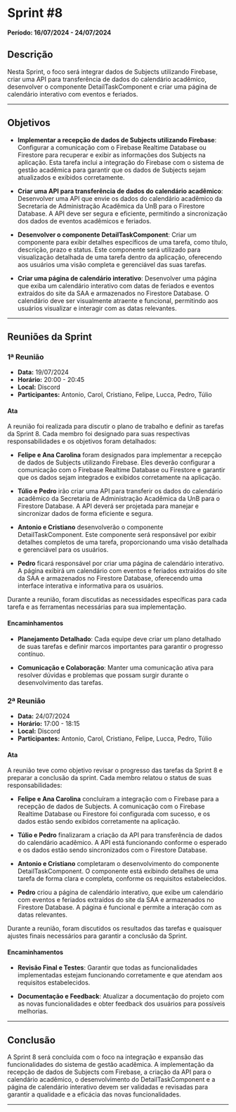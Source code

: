 # Sprint #8

**Período: 16/07/2024 - 24/07/2024**

## Descrição

Nesta Sprint, o foco será integrar dados de Subjects utilizando Firebase, criar uma API para transferência de dados do calendário acadêmico, desenvolver o componente DetailTaskComponent e criar uma página de calendário interativo com eventos e feriados.

---

## Objetivos

- **Implementar a recepção de dados de Subjects utilizando Firebase**: Configurar a comunicação com o Firebase Realtime Database ou Firestore para recuperar e exibir as informações dos Subjects na aplicação. Esta tarefa inclui a integração do Firebase com o sistema de gestão acadêmica para garantir que os dados de Subjects sejam atualizados e exibidos corretamente.

- **Criar uma API para transferência de dados do calendário acadêmico**: Desenvolver uma API que envie os dados do calendário acadêmico da Secretaria de Administração Acadêmica da UnB para o Firestore Database. A API deve ser segura e eficiente, permitindo a sincronização dos dados de eventos acadêmicos e feriados.

- **Desenvolver o componente DetailTaskComponent**: Criar um componente para exibir detalhes específicos de uma tarefa, como título, descrição, prazo e status. Este componente será utilizado para visualização detalhada de uma tarefa dentro da aplicação, oferecendo aos usuários uma visão completa e gerenciável das suas tarefas.

- **Criar uma página de calendário interativo**: Desenvolver uma página que exiba um calendário interativo com datas de feriados e eventos extraídos do site da SAA e armazenados no Firestore Database. O calendário deve ser visualmente atraente e funcional, permitindo aos usuários visualizar e interagir com as datas relevantes.

---

## Reuniões da Sprint

### 1ª Reunião

- **Data:** 19/07/2024
- **Horário:** 20:00 - 20:45
- **Local:** Discord
- **Participantes:** Antonio, Carol, Cristiano, Felipe, Lucca, Pedro, Túlio

#### Ata

A reunião foi realizada para discutir o plano de trabalho e definir as tarefas da Sprint 8. Cada membro foi designado para suas respectivas responsabilidades e os objetivos foram detalhados:

- **Felipe e Ana Carolina** foram designados para implementar a recepção de dados de Subjects utilizando Firebase. Eles deverão configurar a comunicação com o Firebase Realtime Database ou Firestore e garantir que os dados sejam integrados e exibidos corretamente na aplicação.

- **Túlio e Pedro** irão criar uma API para transferir os dados do calendário acadêmico da Secretaria de Administração Acadêmica da UnB para o Firestore Database. A API deverá ser projetada para manejar e sincronizar dados de forma eficiente e segura.

- **Antonio e Cristiano** desenvolverão o componente DetailTaskComponent. Este componente será responsável por exibir detalhes completos de uma tarefa, proporcionando uma visão detalhada e gerenciável para os usuários.

- **Pedro** ficará responsável por criar uma página de calendário interativo. A página exibirá um calendário com eventos e feriados extraídos do site da SAA e armazenados no Firestore Database, oferecendo uma interface interativa e informativa para os usuários.

Durante a reunião, foram discutidas as necessidades específicas para cada tarefa e as ferramentas necessárias para sua implementação.

#### Encaminhamentos

- **Planejamento Detalhado**: Cada equipe deve criar um plano detalhado de suas tarefas e definir marcos importantes para garantir o progresso contínuo.

- **Comunicação e Colaboração**: Manter uma comunicação ativa para resolver dúvidas e problemas que possam surgir durante o desenvolvimento das tarefas.

### 2ª Reunião

- **Data:** 24/07/2024
- **Horário:** 17:00 - 18:15
- **Local:** Discord
- **Participantes:** Antonio, Carol, Cristiano, Felipe, Lucca, Pedro, Túlio

#### Ata

A reunião teve como objetivo revisar o progresso das tarefas da Sprint 8 e preparar a conclusão da sprint. Cada membro relatou o status de suas responsabilidades:

- **Felipe e Ana Carolina** concluíram a integração com o Firebase para a recepção de dados de Subjects. A comunicação com o Firebase Realtime Database ou Firestore foi configurada com sucesso, e os dados estão sendo exibidos corretamente na aplicação.

- **Túlio e Pedro** finalizaram a criação da API para transferência de dados do calendário acadêmico. A API está funcionando conforme o esperado e os dados estão sendo sincronizados com o Firestore Database.

- **Antonio e Cristiano** completaram o desenvolvimento do componente DetailTaskComponent. O componente está exibindo detalhes de uma tarefa de forma clara e completa, conforme os requisitos estabelecidos.

- **Pedro** criou a página de calendário interativo, que exibe um calendário com eventos e feriados extraídos do site da SAA e armazenados no Firestore Database. A página é funcional e permite a interação com as datas relevantes.

Durante a reunião, foram discutidos os resultados das tarefas e quaisquer ajustes finais necessários para garantir a conclusão da Sprint.

#### Encaminhamentos

- **Revisão Final e Testes**: Garantir que todas as funcionalidades implementadas estejam funcionando corretamente e que atendam aos requisitos estabelecidos.

- **Documentação e Feedback**: Atualizar a documentação do projeto com as novas funcionalidades e obter feedback dos usuários para possíveis melhorias.

---

## Conclusão

A Sprint 8 será concluída com o foco na integração e expansão das funcionalidades do sistema de gestão acadêmica. A implementação da recepção de dados de Subjects com Firebase, a criação da API para o calendário acadêmico, o desenvolvimento do DetailTaskComponent e a página de calendário interativo devem ser validadas e revisadas para garantir a qualidade e a eficácia das novas funcionalidades.

---
